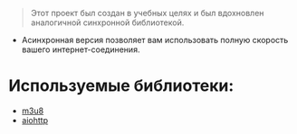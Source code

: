 > Этот проект был создан в учебных целях и был вдохновлен аналогичной синхронной библиотекой.

- Асинхронная версия позволяет вам использовать полную скорость вашего интернет-соединения.


# Используемые библиотеки:
- [m3u8](https://github.com/globocom/m3u8/)
- [aiohttp](https://github.com/aio-libs/aiohttp)